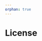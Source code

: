 ```yaml
---
orphan: true
---
```


# License

```{include} ../LICENSE

```
                                                                                                                                                                                                                                                                                                                                                                                                                  